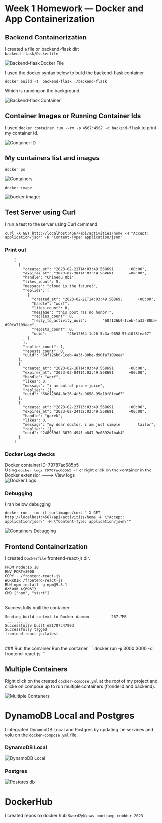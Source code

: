 # Week 1 Homework — Docker and App Containerization

## Backend Containerization

I created a file on backend-flask dir: <br>
``` backend-flask/Dockerfile ``` <br>

![Backend-flask Docker File](week_1_assets/Backend-flask_docker.png) <br>

I used the docker syntax below to build the backend-flask container <br>

``` docker build -t  backend-flask ./backend-flask ``` <br>

Which is running on the background. <br>

![Backend-flask Container](week_1_assets/Docker_Backend-flask.png) <br>

## Container Images or Running Container Ids

I used ``` docker container run --rm -p 4567:4567 -d backend-flask ``` to print my container Id. <br>

![Container ID](week_1_assets/docker_container_id.png) <br>

## My containers list and images

``` docker ps ``` <br>

![Containers](week_1_assets/docker_container_list.png) <br>

``` docker image ``` <br>

![Docker Images](week_1_assets/docker_images.png) <br>

## Test Server using Curl

I run a test to the server using Curl command <br>

``` curl -X GET http://localhost:4567/api/activities/home -H "Accept: application/json" -H "Content-Type: application/json" ``` <br>
### Print out
    
        [
          {
            "created_at": "2023-02-21T14:03:49.568691       +00:00",
            "expires_at": "2023-02-28T14:03:49.568691       +00:00",
            "handle": "Chinedu Obi",
            "likes_count": 5,
            "message": "cloud is the future!",
            "replies": [
              {
                "created_at": "2023-02-21T14:03:49.568691       +00:00",
                "handle": "worf",
                "likes_count": 0,
                "message": "this post has no honor!",
                "replies_count": 0,
                "reply_to_activity_uuid":       "68f126b0-1ceb-4a33-88be-d90fa7109eee",
                "reposts_count": 0,
                "uuid":         "26e12864-1c26-5c3a-9658-97a10f8fea67"
              }
            ],
            "replies_count": 1,
            "reposts_count": 0,
            "uuid": "68f126b0-1ceb-4a33-88be-d90fa7109eee"
          },
          {
            "created_at": "2023-02-16T14:03:49.568691       +00:00",
            "expires_at": "2023-03-04T14:03:49.568691       +00:00",
            "handle": "worf",
            "likes": 0,
            "message": "i am out of prune juice",
            "replies": [],
            "uuid": "66e12864-8c26-4c3a-9658-95a10f8fea67"
          },
          {
            "created_at": "2023-02-23T13:03:49.568691       +00:00",
            "expires_at": "2023-02-24T02:03:49.568691       +00:00",
            "handle": "garek",
            "likes": 0,
            "message": "my dear doctor, i am just simple        tailor",
            "replies": [],
            "uuid": "248959df-3079-4947-b847-9e0892d1bab4"
          }
        ]
### Docker Logs checks

Docker container ID: 79787ac685b5 <br>
Using ``` docker logs 79787ac685b5 -f ```  or right click on the container in the Docker extension ---> View logs <br>
![Docker Logs](week_1_assets/docker_logs.png) <br>

### Debugging

I ran below debugging 

``` docker run --rm -it curlimages/curl "-X GET http://localhost:4567/api/activities/home -H \"Accept: application/json\" -H \"Content-Type: application/json\"" ``` <br>

![Containers Debugging](week_1_assets/docker_debugging.png) <br>

## Frontend Containerization

I created ``` Dockerfile ``` frontend-react-js dir.<br>

    FROM node:16.18
    ENV PORT=3000
    COPY . /frontend-react-js
    WORKDIR /frontend-react-js
    RUN npm install -g npm@9.5.1
    EXPOSE ${PORT}
    CMD ["npm", "start"]

<br>
Successfully built the container

    Sending build context to Docker daemon          267.7MB
     .........
    Successfully built e21787c4790d
    Successfully tagged 
    frontend-react-js:latest
<br>
### Run the container
Run the container ``` docker run -p 3000:3000 -d frontend-react-js ``` <br>

## Multiple Containers

Right click on the created ``` docker-compose.yml ``` at the root of my project and clicke on compose up to run multiple containers (frondend and backend). <br>

![Multiple Containers](week_1_assets/Docker_backend_frontend_running.png) <br>

# DynamoDB Local and Postgres

I integrated DynamoDB Local and Postgres by updating the services and volu on the ``` docker-compose.yml ``` file.

### DynamoDB Local
![DynamoDB Local](week_1_assets/dynamodb_table_record.png) <br>

### Postgres
![Postgres db](week_1_assets/postgres_db.png) <br>

# DockerHub

I created repos on docker hub ``` Sword2yk\aws-bootcamp-cruddur-2023 ```



